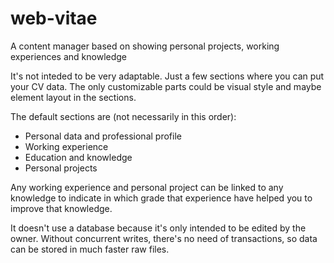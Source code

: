 # web-vitae
A content manager based on showing personal projects, working experiences and knowledge

It's not inteded to be very adaptable. Just a few sections where you can put your CV data. The only customizable parts could be visual style and maybe element layout in the sections.

The default sections are (not necessarily in this order):
- Personal data and professional profile
- Working experience
- Education and knowledge
- Personal projects

Any working experience and personal project can be linked to any knowledge to indicate in which grade that experience have helped you to improve that knowledge.

It doesn't use a database because it's only intended to be edited by the owner. Without concurrent writes, there's no need of transactions, so data can be stored in much faster raw files.
